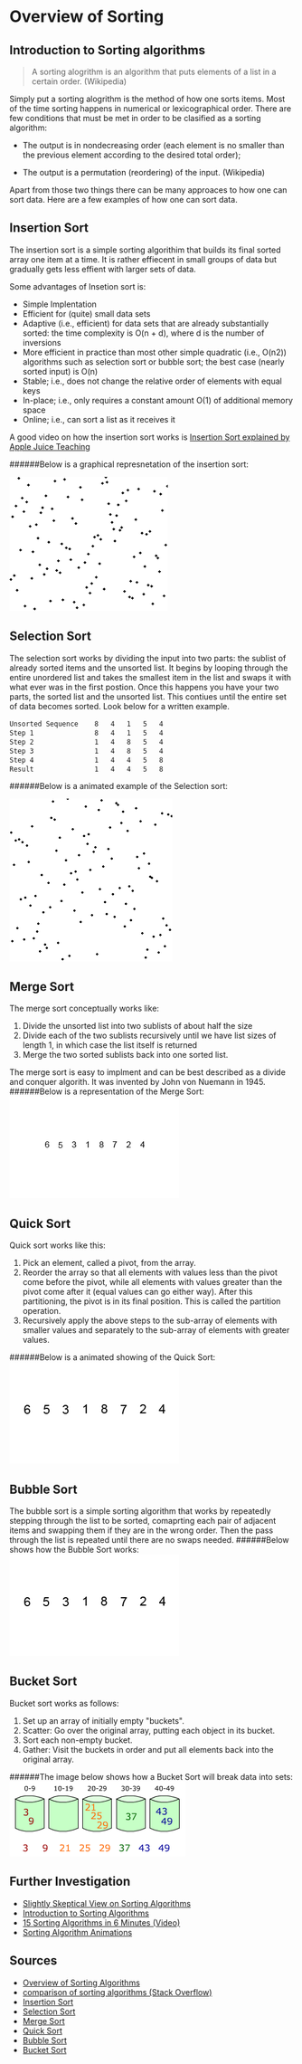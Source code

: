 # Overview of Sorting

## Introduction to Sorting algorithms
> A sorting alogrithm is an algorithm that puts elements of a list in a certain order. (Wikipedia)

Simply put a sorting alogrithm is the method of how one sorts items. Most of the time sorting happens in numerical or lexicographical order. There are few conditions that must be met in order to be clasified as a sorting algorithm:
	
- The output is in nondecreasing order (each element is no smaller than the previous element according to the desired total order);

- The output is a permutation (reordering) of the input.
(Wikipedia)

Apart from those two things there can be many approaces to how one can sort data. Here are a few examples of how one can sort data.


## Insertion Sort
The insertion sort is a simple sorting algorithim that builds its final sorted array one item at a time. It is rather effiecent in small groups of data but gradually gets less effient with larger sets of data. 

Some advantages of Insetion sort is:

- Simple Implentation
- Efficient for (quite) small data sets
- Adaptive (i.e., efficient) for data sets that are already substantially sorted: the time complexity is O(n + d), where d is the number of inversions
- More efficient in practice than most other simple quadratic (i.e., O(n2)) algorithms such as selection sort or bubble sort; the best case (nearly sorted input) is O(n)
- Stable; i.e., does not change the relative order of elements with equal keys
- In-place; i.e., only requires a constant amount O(1) of additional memory space
- Online; i.e., can sort a list as it receives it

A good video on how the insertion sort works is [Insertion Sort explained by Apple Juice Teaching](https://www.youtube.com/watch?v=baV_W4-x5Wg)

######Below is a graphical represnetation of the insertion sort:

![Example of Insertion Sort](insertion.gif)

## Selection Sort
The selection sort works by dividing the input into two parts: the sublist of already sorted items and the unsorted list. It begins by looping through the entire unordered list and takes the smallest item in the list and swaps it with what ever was in the first postion. Once this happens you have your two parts, the sorted list and the unsorted list. This contiues until the entire set of data becomes sorted. Look below for a written example.

	Unsorted Sequence    8   4   1   5   4
	Step 1               8   4   1   5   4
	Step 2               1   4   8   5   4
	Step 3               1   4   8   5   4
	Step 4               1   4   4   5   8
	Result               1   4   4   5   8
######Below is a animated example of the Selection sort:

![Example of Selection Sort](selection.gif)

## Merge Sort
The merge sort conceptually works like:

1. Divide the unsorted list into two sublists of about half the size
2. Divide each of the two sublists recursively until we have list sizes of length 1, in which case the list itself is returned
3. Merge the two sorted sublists back into one sorted list.

The merge sort is easy to implment and can be best described as a divide and conquer algorith. It was invented by John von Nuemann in 1945. 
######Below is a representation of the Merge Sort:
![Example of Merge Sort](merge.gif)
## Quick Sort
Quick sort works like this:

1. Pick an element, called a pivot, from the array.
2. Reorder the array so that all elements with values less than the pivot come before the pivot, while all elements with values greater than the pivot come after it (equal values can go either way). After this partitioning, the pivot is in its final position. This is called the partition operation.
3. Recursively apply the above steps to the sub-array of elements with smaller values and separately to the sub-array of elements with greater values.

######Below is a animated showing of the Quick Sort:
![Example of Quick Sort](quick.gif)

## Bubble Sort
The bubble sort is a simple sorting algorithm that works by repeatedly stepping through the list to be sorted, comaprting each pair of adjacent items and swapping them if they are in the wrong order. Then the pass through the list is repeated until there are no swaps needed. 
######Below shows how the Bubble Sort works:
![Example of Bubble Sort](bubble.gif)

## Bucket Sort
Bucket sort works as follows:

1. Set up an array of initially empty "buckets".
2. Scatter: Go over the original array, putting each object in its bucket.
3. Sort each non-empty bucket.
4. Gather: Visit the buckets in order and put all elements back into the original array.

######The image below shows how a Bucket Sort will break data into sets:
![Example of Bucket Sort](bucket.png)

## Further Investigation
- [Slightly Skeptical View on Sorting Algorithms](http://www.softpanorama.org/Algorithms/sorting.shtml)
- [Introduction to Sorting Algorithms](http://hugi.scene.org/online/hugi23/adsort.htm)
- [15 Sorting Algorithms in 6 Minutes (Video)](https://www.youtube.com/watch?v=kPRA0W1kECg)
- [Sorting Algorithm Animations](http://www.sorting-algorithms.com/)

## Sources
- [Overview of Sorting Algorithms](http://en.wikipedia.org/wiki/Sorting_algorithm)
- [comparison of sorting algorithms (Stack Overflow)](http://stackoverflow.com/questions/2514841/comparison-of-sorting-algorithms)
- [Insertion Sort](http://en.wikipedia.org/wiki/Insertion_sort)
- [Selection Sort](http://en.wikipedia.org/wiki/Selection_sort)
- [Merge Sort](http://en.wikipedia.org/wiki/Merge_sort)
- [Quick Sort](http://en.wikipedia.org/wiki/Quicksort)
- [Bubble Sort](http://en.wikipedia.org/wiki/Bubble_sort)
- [Bucket Sort](http://en.wikipedia.org/wiki/Bucket_sort)

